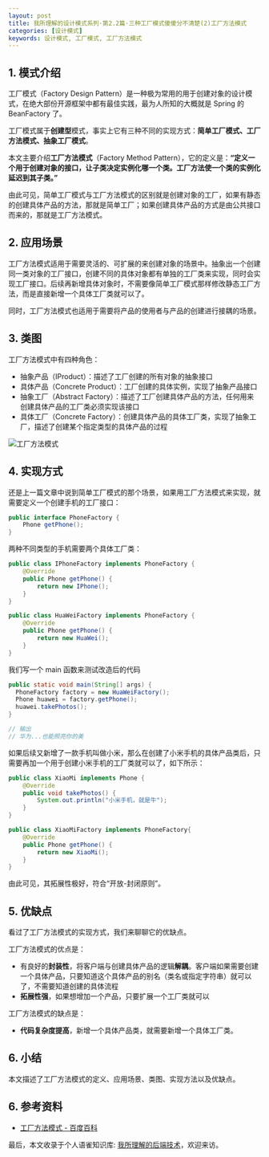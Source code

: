 ```yaml
---
layout: post
title: 我所理解的设计模式系列·第2.2篇·三种工厂模式傻傻分不清楚(2)工厂方法模式
categories: [设计模式]
keywords: 设计模式, 工厂模式, 工厂方法模式
---
```




## 1. 模式介绍

工厂模式（Factory Design Pattern）是一种极为常用的用于创建对象的设计模式，在绝大部份开源框架中都有最佳实践，最为人所知的大概就是 Spring 的 BeanFactory 了。

工厂模式属于**创建型**模式，事实上它有三种不同的实现方式：**简单工厂模式、工厂方法模式、抽象工厂模式**。

本文主要介绍**工厂方法模式**（Factory Method Pattern），它的定义是：**“定义一个用于创建对象的接口，让子类决定实例化哪一个类。工厂方法使一个类的实例化延迟到其子类。”**

由此可见，简单工厂模式与工厂方法模式的区别就是创建对象的工厂，如果有静态的创建具体产品的方法，那就是简单工厂；如果创建具体产品的方式是由公共接口而来的，那就是工厂方法模式。



## 2. 应用场景

工厂方法模式适用于需要灵活的、可扩展的来创建对象的场景中。抽象出一个创建同一类对象的工厂接口，创建不同的具体对象都有单独的工厂类来实现，同时会实现工厂接口。后续再新增具体对象时，不需要像简单工厂模式那样修改静态工厂方法，而是直接新增一个具体工厂类就可以了。

同时，工厂方法模式也适用于需要将产品的使用者与产品的创建进行接耦的场景。



## 3. 类图

工厂方法模式中有四种角色：

- 抽象产品（IProduct）：描述了工厂创建的所有对象的抽象接口
- 具体产品（Concrete Product）：工厂创建的具体实例，实现了抽象产品接口
- 抽象工厂（Abstract Factory）：描述了工厂创建具体产品的方法，任何用来创建具体产品的工厂类必须实现该接口
- 具体工厂（Concrete Factory）：创建具体产品的具体工厂类，实现了抽象工厂，描述了创建某个指定类型的具体产品的过程

![工厂方法模式](https://cdn.nlark.com/yuque/0/2022/jpeg/2331602/1642518414779-ae347507-2ff4-422e-a3fc-732225f7ec38.jpeg?x-oss-process=image%2Fwatermark%2Ctype_d3F5LW1pY3JvaGVp%2Csize_32%2Ctext_6K-t6ZuA77ya5oiR5omA55CG6Kej55qE5ZCO56uv5oqA5pyv%2Ccolor_FFFFFF%2Cshadow_50%2Ct_80%2Cg_se%2Cx_10%2Cy_10)

## 4. 实现方式

还是上一篇文章中说到简单工厂模式的那个场景，如果用工厂方法模式来实现，就需要定义一个创建手机的工厂接口：

```java
public interface PhoneFactory {
    Phone getPhone();
}
```

两种不同类型的手机需要两个具体工厂类：

```java
public class IPhoneFactory implements PhoneFactory {
    @Override
    public Phone getPhone() {
        return new IPhone();
    }
}

public class HuaWeiFactory implements PhoneFactory {
    @Override
    public Phone getPhone() {
        return new HuaWei();
    }
}
```

我们写一个 main 函数来测试改造后的代码

```java
public static void main(String[] args) {
  PhoneFactory factory = new HuaWeiFactory();
  Phone huawei = factory.getPhone();
  huawei.takePhotos();
}

// 输出
// 华为...也能照亮你的美
```

如果后续又新增了一款手机叫做小米，那么在创建了小米手机的具体产品类后，只需要再加一个用于创建小米手机的工厂类就可以了，如下所示：

```java
public class XiaoMi implements Phone {
    @Override
    public void takePhotos() {
        System.out.println("小米手机，就是牛");
    }
}

public class XiaoMiFactory implements PhoneFactory{
    @Override
    public Phone getPhone() {
        return new XiaoMi();
    }
}
```

由此可见，其拓展性极好，符合“开放-封闭原则”。



## 5. 优缺点

看过了工厂方法模式的实现方式，我们来聊聊它的优缺点。

工厂方法模式的优点是：

- 有良好的**封装性**，将客户端与创建具体产品的逻辑**解耦**。客户端如果需要创建一个具体产品，只要知道这个具体产品的别名（类名或指定字符串）就可以了，不需要知道创建的具体流程
- **拓展性强**，如果想增加一个产品，只要扩展一个工厂类就可以

工厂方法模式的缺点是：

- **代码复杂度提高**，新增一个具体产品类，就需要新增一个具体工厂类。



## 6. 小结

本文描述了工厂方法模式的定义、应用场景、类图、实现方法以及优缺点。



## 6. 参考资料

- [工厂方法模式 - 百度百科](http://www.baidu.com/link?url=8S51YTjf2-3uLz0ovlV0xDMa48UxJ1ED2q2cEv37TQFaeXRBzFB2uQP5Tn2ar-9T1gOXGaCye4TzVNGMnYJWVs1D3t38KXMMPB0roNr3meu5P456xSXOKMHd59OSetyGwXsSEw0Z0fcirwvDs2a4TK)

最后，本文收录于个人语雀知识库: [我所理解的后端技术](https://www.yuque.com/planeswalker/bankend)，欢迎来访。
